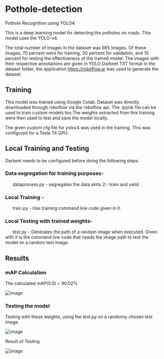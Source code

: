 # Pothole-detection
Pothole Recognition using YOLO4

This is a deep learning model for detecting the potholes on roads. This model uses the YOLO-v4.

The total number of images in the dataset was 665 images. Of these images, 70 percent were for training, 20 percent for validation, and 10 percent for testing the effectiveness of the trained model. The images with their respective annotations are given in YOLO Darknet TXT format in the dataset folder, the application https://roboflow.ai was used to generate the dataset.

## Training

This model was trained using Google Colab. Dataset was directly downloaded through roboflow via the roboflow api. The .ipynb file can be used to train custom models too.The weights extracted from this training were then used to test and save the model locally.

The given custom cfg file for yolov4 was used in the training. This was configured for a Tesla T4 GPU.

## Local Training and Testing

Darkent needs to be configured before doing the following steps.

### Data segregation for training purposes-
&nbsp;&nbsp;&nbsp;&nbsp;&nbsp;&nbsp;dataprocess.py - segregates the data ainto 2:- train and valid.

### Local Training -
&nbsp;&nbsp;&nbsp;&nbsp;&nbsp;&nbsp;train.py - Has training command line code given in it.

### Local Testing with trained weights-
&nbsp;&nbsp;&nbsp;&nbsp;&nbsp;&nbsp;test.py - Generates the path of a random image when executed. Given with it is the command line code that needs the image path to test the model on a random test image.

## Results

### mAP Calculation
The calculated mAP(0.5) = 90.02%

![image](https://user-images.githubusercontent.com/81075927/194372877-7e1db724-b04b-484b-abcd-4f8b881cc289.png)

### Testing the model
Testing with these weights, using the test.py on a randomly chosen test image.

![image](https://user-images.githubusercontent.com/81075927/194373327-d3005709-7985-47ee-ac3d-4f61c106c0e2.png)

Result of Testing

![image](https://user-images.githubusercontent.com/81075927/194373108-39301b64-2302-4d1e-82b9-589eedaa42ca.png)


